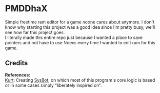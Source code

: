# PMDDhaX
Simple freetime ram editor for a game noone cares about anymore. I don't know why starting this project was a good idea since I'm pretty busy, we'll see how far this project goes.  
I literally made this entire repo just because I wanted a place to save pointers and not have to use Noexs every time I wanted to edit ram for this game.

## Credits
**References:**  
[Kurt](https://github.com/kwsch): Creating [SysBot](https://github.com/kwsch/SysBot.NET), on which most of this program's core logic is based or in some cases simply "liberately inspired on".
